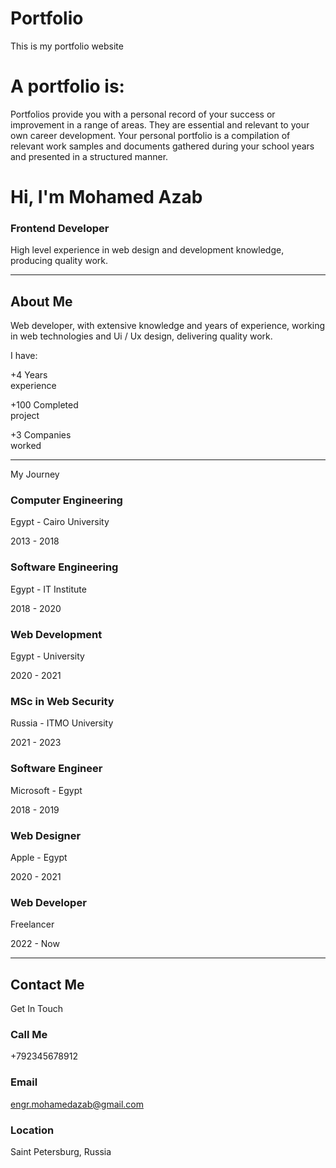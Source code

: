 # Portfolio

This is my portfolio website

# A portfolio is:

Portfolios provide you with a personal record of your success or improvement in a range of areas. They are essential and relevant to your own career development. Your personal portfolio is a compilation of relevant work samples and documents gathered during your school years and presented in a structured manner.

# Hi, I'm Mohamed Azab

### Frontend Developer

High level experience in web design and development knowledge, producing quality work.

---

## About Me

Web developer, with extensive knowledge and years of experience, working in web technologies and Ui / Ux design, delivering quality work.

I have:

+4 Years  
experience

+100 Completed  
project

+3 Companies  
worked

---

My Journey

### Computer Engineering

Egypt - Cairo University

2013 - 2018

### Software Engineering

Egypt - IT Institute

2018 - 2020

### Web Development

Egypt - University

2020 - 2021

### MSc in Web Security

Russia - ITMO University

2021 - 2023

### Software Engineer

Microsoft - Egypt

2018 - 2019

### Web Designer

Apple - Egypt

2020 - 2021

### Web Developer

Freelancer

2022 - Now

---

## Contact Me

Get In Touch

### Call Me

+792345678912

### Email

engr.mohamedazab@gmail.com

### Location

Saint Petersburg, Russia
